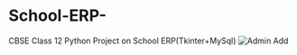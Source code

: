 # School-ERP-
CBSE Class 12 Python Project on School ERP(Tkinter+MySql)
![Admin Add](https://user-images.githubusercontent.com/62373532/113535407-f3ce3800-95f0-11eb-93c6-6f445a597a91.PNG)
